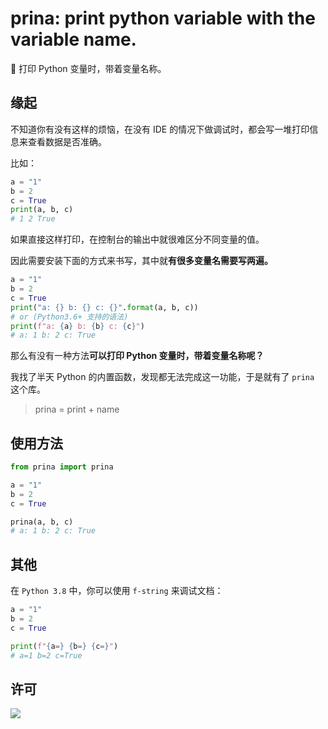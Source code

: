 # prina: print python variable with the variable name.

🦥 打印 Python 变量时，带着变量名称。

## 缘起

不知道你有没有这样的烦恼，在没有 IDE 的情况下做调试时，都会写一堆打印信息来查看数据是否准确。

比如：
```python
a = "1"
b = 2
c = True
print(a, b, c)
# 1 2 True
```

如果直接这样打印，在控制台的输出中就很难区分不同变量的值。

因此需要安装下面的方式来书写，其中就**有很多变量名需要写两遍。**

```python
a = "1"
b = 2
c = True
print("a: {} b: {} c: {}".format(a, b, c))
# or (Python3.6+ 支持的语法)
print(f"a: {a} b: {b} c: {c}")
# a: 1 b: 2 c: True
```

那么有没有一种方法**可以打印 Python 变量时，带着变量名称呢？**

我找了半天 Python 的内置函数，发现都无法完成这一功能，于是就有了 `prina` 这个库。

> prina = print + name

## 使用方法

```python
from prina import prina

a = "1"
b = 2
c = True

prina(a, b, c)
# a: 1 b: 2 c: True
```

## 其他

在 `Python 3.8` 中，你可以使用 `f-string` 来调试文档：

```python
a = "1"
b = 2
c = True

print(f"{a=} {b=} {c=}")
# a=1 b=2 c=True
```

## 许可

[![](https://award.dovolopor.com?lt=License&rt=MIT&rbc=green)](./LICENSE)
